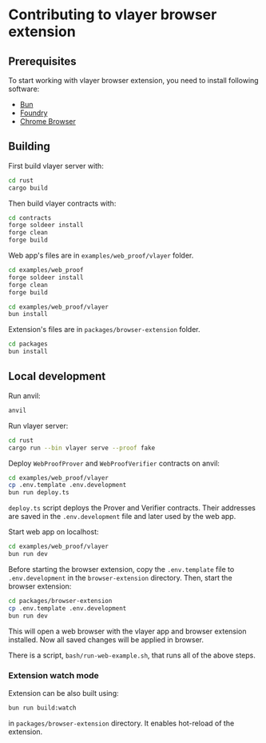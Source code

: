 # Contributing to vlayer browser extension

## Prerequisites

To start working with vlayer browser extension, you need to install following software:

- [Bun](https://bun.sh/)
- [Foundry](https://book.getfoundry.sh/getting-started/installation)
- [Chrome Browser](https://www.google.com/chrome/)

## Building

First build vlayer server with:

```sh
cd rust
cargo build
```

Then build vlayer contracts with:

```sh
cd contracts
forge soldeer install
forge clean
forge build
```

Web app's files are in `examples/web_proof/vlayer` folder.

```sh
cd examples/web_proof
forge soldeer install
forge clean
forge build
```

```sh
cd examples/web_proof/vlayer
bun install
```

Extension's files are in `packages/browser-extension` folder.

```sh
cd packages
bun install
```

## Local development

Run anvil:

```sh
anvil
```

Run vlayer server:

```sh
cd rust
cargo run --bin vlayer serve --proof fake
```

Deploy `WebProofProver` and `WebProofVerifier` contracts on anvil:

```sh
cd examples/web_proof/vlayer
cp .env.template .env.development
bun run deploy.ts
```

`deploy.ts` script deploys the Prover and Verifier contracts. Their addresses are saved in the `.env.development` file and later used by the web app.

Start web app on localhost:

```sh
cd examples/web_proof/vlayer
bun run dev
```

Before starting the browser extension, copy the `.env.template` file to `.env.development` in the `browser-extension` directory.
Then, start the browser extension:

```sh
cd packages/browser-extension
cp .env.template .env.development
bun run dev
```

This will open a web browser with the vlayer app and browser extension installed.
Now all saved changes will be applied in browser.

There is a script, `bash/run-web-example.sh`, that runs all of the above steps.

### Extension watch mode

Extension can be also built using:

```sh
bun run build:watch
```

in `packages/browser-extension` directory. It enables hot-reload of the extension.
